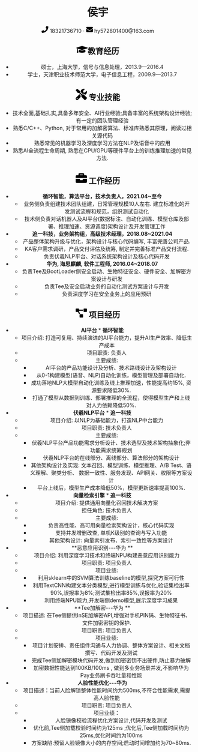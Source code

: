  <center>
     <h1>侯宇</h1>
     <div>
         <span>
             <img src="assets/phone-solid.svg" width="18px">
             18321736710
         </span>
         ·
         <span>
             <img src="assets/envelope-solid.svg" width="18px">
             hy572801400@163.com
         </span>

## <img src="assets/graduation-cap-solid.svg" width="30px">教育经历


- 硕士，上海大学，信号与信息处理，2013.9—2016.4
- 学士，天津职业技术师范大学，电子信息工程，2009.9—2013.7

## <img src="assets/tools-solid.svg" width="30px"> 专业技能

- 技术全面,基础扎实,具备多年安全、AI行业经验;具备丰富的系统架构设计经验;有一定的团队管理经验
- 熟悉C/C++、Python, 对于常用的加解密算法、标准库熟悉其原理，阅读过相关源代码
- 熟悉常见的机器学习及深度学习方法在NLP及语音中的应用
- 熟悉AI全流程生命周期, 熟悉在CPU/GPU等硬件平台上的训练推理加速的常见方法.

## <img src="assets/briefcase-solid.svg" width="30px"> 工作经历

- **循环智能，算法平台，技术负责人，2021.04~至今**
  - 业务侧负责组建技术团队组建，日常管理规模10人左右. 建立标准化的开发测试流程和规范，组织测试自动化
  - 技术侧负责对话机器人及AI平台(数据标注、自动化训练、模型仓库及部署、推理加速、资源调度)架构设计及开发管理工作
- **追一科技，业务架构组，高级技术经理，2018.08~2021.04**
  - 产品整体架构升级与优化，架构设计与核心代码编写, 丰富完善公司产品.
  - KA客户需求调研，产品交付评估及统筹, 制定并完善标准产品交付流程.
  - 负责伏羲NLP平台、对话系统架构设计及核心代码开发
- **华为,   海思麒麟,  软件工程师,  2016.04~2018.07**
  - 负责Tee及BootLoader侧安全启动、生物特征安全、硬件安全、加解密方案设计与研发
  - 负责Tee及安全启动业务的自动化测试方案设计与开发
  - 负责深度学习在安全业务上的应用预研
  

## <img src="assets/project-diagram-solid.svg" width="30px"> 项目经历

- **AI平台** * **循环智能** 
  - 项目介绍:  打造可复用、持续演进的AI平台能力，提升AI生产效率、降低生产成本
  - 项目职责: 负责人
  - 主要成绩:
    - AI平台的产品功能设计及分析、技术路线设计及架构设计
    - 从0-1构建模型(语音、NLP)自动化训练，模型管理及部署自动化. 
    - 成功落地NLP大模型自动化训练及线上推理加速，性能提高约15%, 资源要求降低30%.
    - 打通了模型从数据到训练、部署推理的全流程，使得模型生产和上线对人力依赖降低50%.
- **伏羲NLP平台**  * **追一科技** 
  - 项目介绍: 以NLP为基础能力，打造NLP中台能力
  - 项目职责: 技术负责人
  - 主要成绩:
    - 伏羲NLP平台产品功能需求分析设计、技术选型及技术架构抽象化;非功能需求统筹规划
    - 伏羲NLP平台的在线部分、离线部分、算法部分的架构设计
    - 其他架构设计及实现: 文本召回、模型训练、模型推理、A/B Test、语义理解、聚类分析、 数据一致性、服务发现、API网关、权限等方案设计
    - 平台上线后，模型生产成本降低50%，模型更新速率提高100%.
- **向量检索引擎** * **追一科技** 
  - 项目介绍:  提供通用向量化召回技术解决方案
  - 担任角色:  技术负责人
  - 主要成绩:
    - 负责高性能、高可用向量检索架构设计，核心代码实现
    - 支持并发增删改查,  单机K级别的查询与写入功能
    - 其他架构设计: 向量索引发布、索引一致性等方案设计
- **恶意应用识别---华为                  	**
  - 项目介绍: 利用深度学习技术和终端NPU构建恶意应用识别能力
  - 项目职责: 项目负责人
  - 项目业绩:
    - 利用sklearn中的SVM算法训练baseline的模型,探究方案可行性
    - 利用TextCNN构建文本分类模型,进行模型训练与优化,验证集检出率90%,误报率为8%;测试集检出率85%,误报率为20%              
    - 利用终端NPU能力,开发端侧demo模型,展示深度学习成果
- **Tee加解密---华为                          **
  - 项目描述: 在Tee侧提供InSE加解密API,增强对手机PIN码、生物特征书、文件加密密钥的保护.
  - 项目职责: 项目负责人
  - 项目业绩:
    - 项目计划安排、责任组件沟通与人力协调、整体方案设计、相关文档撰写、代码开发及测试
    - 完成Tee侧加解密模块代码开发,做到加密密钥不出硬件,防止暴力破解              
    - 加密数据性能达到100KB/100ms , 做到多业务场景并发,不影响华为Pay业务刷卡吞吐量和性能
- **人脸性能优化---华为**                  
  - 项目描述：当前人脸解锁整体性能时间约为500ms,不符合性能需求,需提高人脸性能
  - 项目职责:   项目负责人
  - 项目业绩：
    - 人脸镜像校验流程优化方案设计,代码开发及测试 
    - 优化前,Tee侧加载校验时间约为125ms ;优化后,Tee侧加载时间约为25ms,优化时间约为100ms
    - 方案缺陷:预留人脸镜像大小的内存空间;启动时间增加约为70~80ms.  
